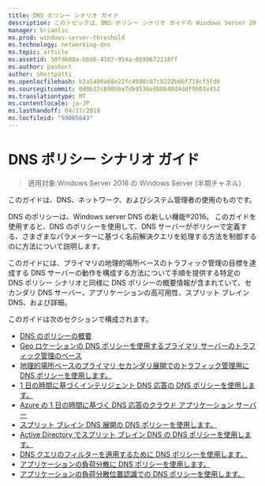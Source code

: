 ```yaml
---
title: DNS ポリシー シナリオ ガイド
description: このトピックは、DNS ポリシー シナリオ ガイドの Windows Server 2016 の一部です。
manager: brianlic
ms.prod: windows-server-threshold
ms.technology: networking-dns
ms.topic: article
ms.assetid: 50fdb08a-bbd8-4107-954a-6699672110ff
ms.author: pashort
author: shortpatti
ms.openlocfilehash: b3a1400a68e22fc4988c87c9222b66f718cf5fd0
ms.sourcegitcommit: 0d0b32c8986ba7db9536e0b8648d4ddf9b03e452
ms.translationtype: MT
ms.contentlocale: ja-JP
ms.lasthandoff: 04/17/2019
ms.locfileid: "59865643"
---
```

# <a name="dns-policy-scenario-guide"></a>DNS ポリシー シナリオ ガイド

>適用対象:Windows Server 2016 の Windows Server (半期チャネル)

このガイドは、DNS、ネットワーク、およびシステム管理者の使用のものです。  
  
DNS のポリシーは、Windows server DNS の新しい機能&reg;2016。 このガイドを使用すると、DNS のポリシーを使用して、DNS サーバーがポリシーで定義する、さまざまなパラメーターに基づく名前解決クエリを処理する方法を制御するのに方法について説明します。   
  
このガイドには、プライマリの地理的場所ベースのトラフィック管理の目標を達成する DNS サーバーの動作を構成する方法について手順を提供する特定の DNS ポリシー シナリオと同様に DNS ポリシーの概要情報が含まれていて、セカンダリ DNS サーバー、アプリケーションの高可用性、スプリット ブレイン DNS、および詳細。  
  
このガイドは次のセクションで構成されます。  
  
- [DNS のポリシーの概要](DNS-Policies-Overview.md)  
- [Geo ロケーションの DNS ポリシーを使用するプライマリ サーバーのトラフィック管理のベース](primary-geo-location.md)  
- [地理的場所ベースのプライマリ セカンダリ展開でのトラフィック管理用に DNS ポリシーを使用します。](primary-secondary-geo-location.md)  
- [1 日の時間に基づくインテリジェント DNS 応答の DNS ポリシーを使用します。](dns-tod-intelligent.md)
- [Azure の 1 日の時間に基づく DNS 応答のクラウド アプリケーション サーバー](dns-tod-azure-cloud-app-server.md)
- [スプリット ブレイン DNS 展開の DNS ポリシーを使用します。](split-brain-DNS-deployment.md)
- [Active Directory でスプリット ブレイン DNS の DNS ポリシーを使用します。](dns-sb-with-ad.md)
- [DNS クエリのフィルターを適用するために DNS ポリシーを使用します。](apply-filters-on-dns-queries.md)
- [アプリケーションの負荷分散に DNS ポリシーを使用します。](app-lb.md)
- [アプリケーションの負荷分散位置認識での DNS ポリシーを使用します。](app-lb-geo.md)

